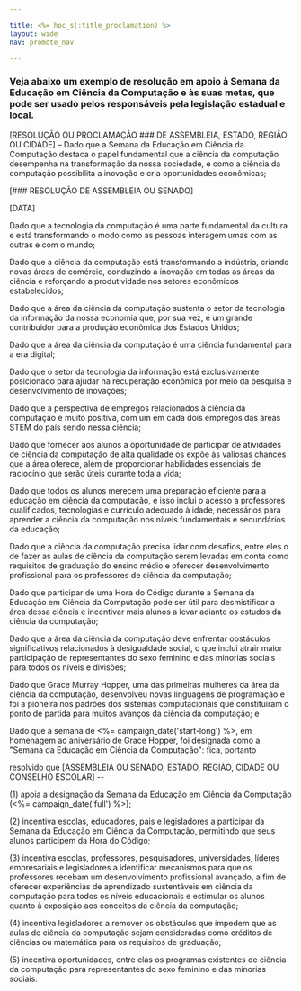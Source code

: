 ```yaml
---

title: <%= hoc_s(:title_proclamation) %>
layout: wide
nav: promote_nav

---
```



### Veja abaixo um exemplo de resolução em apoio à Semana da Educação em Ciência da Computação e às suas metas, que pode ser usado pelos responsáveis pela legislação estadual e local.

  
[RESOLUÇÃO OU PROCLAMAÇÃO ### DE ASSEMBLEIA, ESTADO, REGIÃO OU CIDADE] – Dado que a Semana da Educação em Ciência da Computação destaca o papel fundamental que a ciência da computação desempenha na transformação da nossa sociedade, e como a ciência da computação possibilita a inovação e cria oportunidades econômicas;

[### RESOLUÇÃO DE ASSEMBLEIA OU SENADO]

[DATA]

Dado que a tecnologia da computação é uma parte fundamental da cultura e está transformando o modo como as pessoas interagem umas com as outras e com o mundo;

Dado que a ciência da computação está transformando a indústria, criando novas áreas de comércio, conduzindo a inovação em todas as áreas da ciência e reforçando a produtividade nos setores econômicos estabelecidos;

Dado que a área da ciência da computação sustenta o setor da tecnologia da informação da nossa economia que, por sua vez, é um grande contribuidor para a produção econômica dos Estados Unidos;

Dado que a área da ciência da computação é uma ciência fundamental para a era digital;

Dado que o setor da tecnologia da informação está exclusivamente posicionado para ajudar na recuperação econômica por meio da pesquisa e desenvolvimento de inovações;

Dado que a perspectiva de empregos relacionados à ciência da computação é muito positiva, com um em cada dois empregos das áreas STEM do país sendo nessa ciência;

Dado que fornecer aos alunos a oportunidade de participar de atividades de ciência da computação de alta qualidade os expõe às valiosas chances que a área oferece, além de proporcionar habilidades essenciais de raciocínio que serão úteis durante toda a vida;

Dado que todos os alunos merecem uma preparação eficiente para a educação em ciência da computação, e isso inclui o acesso a professores qualificados, tecnologias e currículo adequado à idade, necessários para aprender a ciência da computação nos níveis fundamentais e secundários da educação;

Dado que a ciência da computação precisa lidar com desafios, entre eles o de fazer as aulas de ciência da computação serem levadas em conta como requisitos de graduação do ensino médio e oferecer desenvolvimento profissional para os professores de ciência da computação;

Dado que participar de uma Hora do Código durante a Semana da Educação em Ciência da Computação pode ser útil para desmistificar a área dessa ciência e incentivar mais alunos a levar adiante os estudos da ciência da computação;

Dado que a área da ciência da computação deve enfrentar obstáculos significativos relacionados à desigualdade social, o que inclui atrair maior participação de representantes do sexo feminino e das minorias sociais para todos os níveis e divisões;

Dado que Grace Murray Hopper, uma das primeiras mulheres da área da ciência da computação, desenvolveu novas linguagens de programação e foi a pioneira nos padrões dos sistemas computacionais que constituíram o ponto de partida para muitos avanços da ciência da computação; e

Dado que a semana de <%= campaign_date('start-long') %>, em homenagem ao aniversário de Grace Hopper, foi designada como a "Semana da Educação em Ciência da Computação": fica, portanto

resolvido que [ASSEMBLEIA OU SENADO, ESTADO, REGIÃO, CIDADE OU CONSELHO ESCOLAR] --

(1) apoia a designação da Semana da Educação em Ciência da Computação (<%= campaign_date('full') %>);

(2) incentiva escolas, educadores, pais e legisladores a participar da Semana da Educação em Ciência da Computação, permitindo que seus alunos participem da Hora do Código;

(3) incentiva escolas, professores, pesquisadores, universidades, líderes empresariais e legisladores a identificar mecanismos para que os professores recebam um desenvolvimento profissional avançado, a fim de oferecer experiências de aprendizado sustentáveis em ciência da computação para todos os níveis educacionais e estimular os alunos quanto à exposição aos conceitos da ciência da computação;

(4) incentiva legisladores a remover os obstáculos que impedem que as aulas de ciência da computação sejam consideradas como créditos de ciências ou matemática para os requisitos de graduação;

(5) incentiva oportunidades, entre elas os programas existentes de ciência da computação para representantes do sexo feminino e das minorias sociais.


